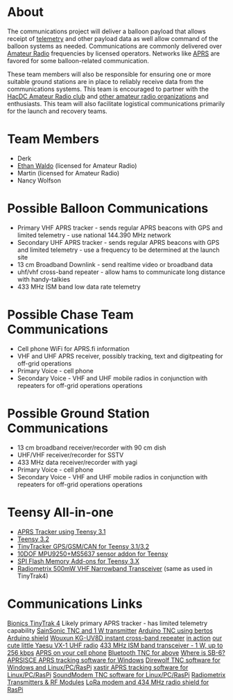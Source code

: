 # About

The communications project will deliver a balloon payload that allows
receipt of [telemetry](https://en.wikipedia.org/wiki/Telemetry) and
other payload data as well allow command of the balloon systems as
needed. Communications are commonly delivered over [Amateur
Radio](https://en.wikipedia.org/wiki/Amateur_radio) frequencies by
licensed operators. Networks like
[APRS](https://en.wikipedia.org/wiki/Automatic_Packet_Reporting_System)
are favored for some balloon-related communication.

These team members will also be responsible for ensuring one or more
suitable ground stations are in place to reliably receive data from the
communications systems. This team is encouraged to partner with the
[HacDC Amateur Radio club](http://www.w3hac.org) and [other amateur
radio organizations](http://www.arrl.org/find-a-club) and enthusiasts.
This team will also facilitate logistical communications primarily for
the launch and recovery teams.

# Team Members

- Derk
- [Ethan Waldo](User:Ewaldo "wikilink") (licensed for Amateur Radio)
- Martin (licensed for Amateur Radio)
- Nancy Wolfson

# Possible Balloon Communications

- Primary VHF APRS tracker - sends regular APRS beacons with GPS and
  limited telemetry - use national 144.390 MHz network
- Secondary UHF APRS tracker - sends regular APRS beacons with GPS and
  limited telemetry - use a frequency to be determined at the launch
  site
- 13 cm Broadband Downlink - send realtime video or broadband data
- uhf/vhf cross-band repeater - allow hams to communicate long distance
  with handy-talkies
- 433 MHz ISM band low data rate telemetry

# Possible Chase Team Communications

- Cell phone WiFi for APRS.fi information
- VHF and UHF APRS receiver, possibly tracking, text and digitpeating
  for off-grid operations
- Primary Voice - cell phone
- Secondary Voice - VHF and UHF mobile radios in conjunction with
  repeaters for off-grid operations operations

# Possible Ground Station Communications

- 13 cm broadband receiver/recorder with 90 cm dish
- UHF/VHF receiver/recorder for SSTV
- 433 MHz data receiver/recorder with yagi
- Primary Voice - cell phone
- Secondary Voice - VHF and UHF mobile radios in conjunction with
  repeaters for off-grid operations operations

# Teensy All-in-one

- [APRS Tracker using Teensy
  3.1](https://forum.pjrc.com/threads/24998-APRS-Tracker-using-Teensy-3-1)
- [Teensy 3.2](https://www.pjrc.com/store/teensy32.html)
- [TinyTracker GPS/GSM/CAN for Teensy
  3.1/3.2](https://www.tindie.com/products/Fusion/tinytracker-gpsgsmcan-for-teensy-3132/)
- [10DOF MPU9250+MS5637 sensor addon for
  Teensy](https://www.tindie.com/products/Fusion/10dof-mpu9250ms5637-sensor-addon-for-teensy/)
- [SPI Flash Memory Add-ons for Teensy
  3.X](https://www.tindie.com/products/onehorse/spi-flash-memory-add-ons-for-teensy-3x/)
- [Radiometrix 500mW VHF Narrowband
  Transceiver](http://www.radiometrix.com/content/bim1h) (same as used
  in TinyTrak4)

# Communications Links

[Bionics TinyTrak 4](http://www.byonics.com/tinytrak4/) Likely primary
APRS tracker - has limited telemetry capability [SainSonic TNC and 1 W
transmitter](https://www.amazon.com/SainSonic-AP510-Transceiver-Bluetooth-Thermometer/dp/B00JLB94IS)
[Arduino TNC using
bertos](https://sites.google.com/site/ki4mcw/Home/arduino-tnc) [Arduino
shield](http://wiki.argentdata.com/index.php?title=Radio_Shield) [Wouxun
KG-UV8D instant cross-band
repeater](http://www.amazon.com/Wouxun-KG-UV8D-Two-Way-Radio/dp/B00JYLMJ46)
[in action](https://www.youtube.com/watch?v=y4UCx1sFor8) [our cute
little Yaesu VX-1 UHF
radio](http://www.yaesu.com/indexVS.cfm?cmd=DisplayProducts&ProdCatID=111&encProdID=783160E8AAE4642A8751C75821666E16)
[433 MHz ISM band transceiver - 1 W, up to 256
kbps](http://www.anarduino.com/details.jsp?pid=130) [APRS on your cell
phone](https://aprsdroid.org/) [Bluetooth TNC for
above](http://www.mobilinkd.com/) [Where is SB-6?](http://APRS.fi)
[APRSISCE APRS tracking software for
Windows](http://aprsisce.wikidot.com/) [Direwolf TNC software for
Windows and Linux/PC/RasPi](https://github.com/wb2osz/direwolf) [xastir
APRS tracking software for
Linux/PC/RasPi](http://xastir.sourceforge.net/) [SoundModem TNC software
for Linux/PC/RasPi](http://www.linux-ax25.org/wiki/Soundmodem)
[Radiometrix Transmitters & RF Modules](http://www.radiometrix.com/)
[LoRa modem and 434 MHz radio shield for
RasPi](https://store.uputronics.com/index.php?route=product/product&path=61&product_id=68)